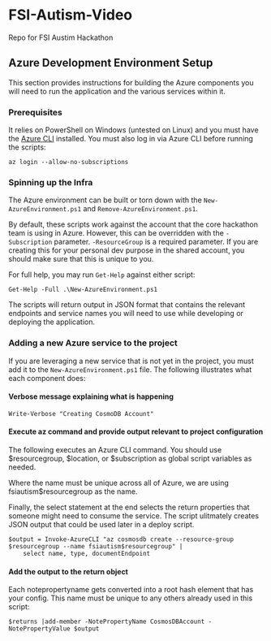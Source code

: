 # FSI-Autism-Video
Repo for FSI Austim Hackathon

## Azure Development Environment Setup

This section provides instructions for building the Azure components you will need to run the application and the various services within it. 

### Prerequisites

It relies on PowerShell on Windows (untested on Linux) and you must have the [Azure CLI](https://docs.microsoft.com/en-us/cli/azure/install-azure-cli?view=azure-cli-latest) installed.  You must also log in via Azure CLI before running the scripts:

    az login --allow-no-subscriptions

### Spinning up the Infra

The Azure environment can be built or torn down with the `New-AzureEnvironment.ps1` and `Remove-AzureEnvironment.ps1`.

By default, these scripts work against the account that the core hackathon team is using in Azure.  However, this can be overridden with the `-Subscription` parameter.  `-ResourceGroup` is a required parameter.  If you are creating this for your personal dev purpose in the shared account, you should make sure that this is unique to you.

For full help, you may run `Get-Help` against either script:

	Get-Help -Full .\New-AzureEnvironment.ps1

The scripts will return output in JSON format that contains the relevant endpoints and service names you will need to use while developing or deploying the application.

### Adding a new Azure service to the project
If you are leveraging a new service that is not yet in the project, you must add it to the `New-AzureEnvironment.ps1` file.  The following illustrates what each component does:

#### Verbose message explaining what is happening

	Write-Verbose "Creating CosmoDB Account"
	
#### Execute az command and provide output relevant to project configuration
The following executes an Azure CLI command.  You should use $resourcegroup, $location, or $subscription as global script variables as needed.

Where the name must be unique across all of Azure, we are using fsiautism$resourcegroup as the name.

Finally, the select statement at the end selects the return properties that someone might need to consume the service.  The script ulitmately creates JSON output that could be used later in a deploy script.

	$output = Invoke-AzureCLI "az cosmosdb create --resource-group $resourcegroup --name fsiautism$resourcegroup" |
		select name, type, documentEndpoint

#### Add the output to the return object
Each notepropertyname gets converted into a root hash element that has your config.  This name must be unique to any others already used in this script:

	$returns |add-member -NotePropertyName CosmosDBAccount -NotePropertyValue $output
